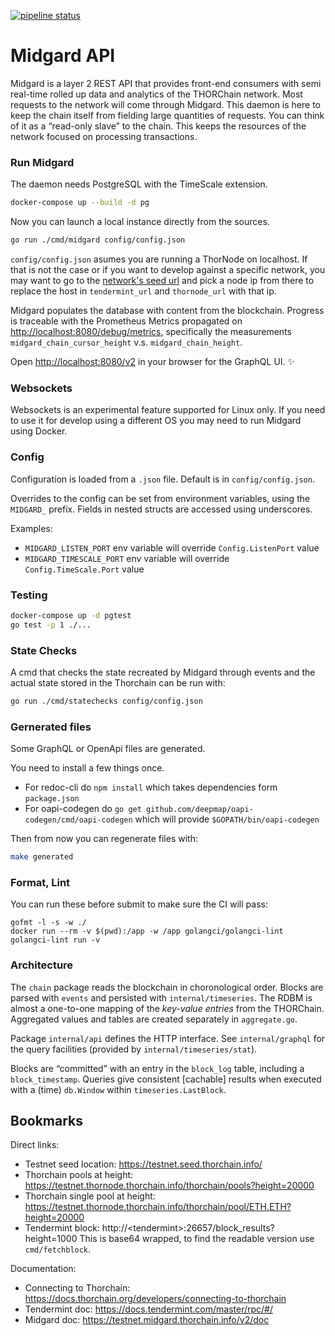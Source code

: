 [![pipeline status](https://gitlab.com/thorchain/midgard/badges/master/pipeline.svg)](https://gitlab.com/thorchain/midgard/commits/master)


# Midgard API 

Midgard is a layer 2 REST API that provides front-end consumers with semi real-time rolled up data and analytics of the THORChain network. Most requests to the network will come through Midgard. This daemon is here to keep the chain itself from fielding large quantities of requests. You can think of it as a “read-only slave” to the chain. This keeps the resources of the network focused on processing transactions.



### Run Midgard

The daemon needs PostgreSQL with the TimeScale extension.

```sh
docker-compose up --build -d pg
```

Now you can launch a local instance directly from the sources.

```sh
go run ./cmd/midgard config/config.json
```

`config/config.json` asumes you are running a ThorNode on localhost. If that is not the case or if you want to develop against a specific network, you may want to go to the [network's seed url](https://docs.thorchain.org/developers/connecting-to-thorchain) and pick a node ip from there to replace the host in `tendermint_url` and `thornode_url` with that ip.

Midgard populates the database with content from the blockchain.
Progress is traceable with the Prometheus Metrics propagated on
<http://localhost:8080/debug/metrics>, specifically the measurements
`midgard_chain_cursor_height` v.s. `midgard_chain_height`.

Open <http://localhost:8080/v2> in your browser for the GraphQL UI. ✨

### Websockets

Websockets is an experimental feature supported for Linux only. If you need to use it for develop using a different OS you may need to run Midgard using Docker.

### Config

Configuration is loaded from a `.json` file. Default is in `config/config.json`.

Overrides to the config can be set from environment variables, using the `MIDGARD_` prefix. Fields in nested structs are accessed using underscores.

Examples:
* `MIDGARD_LISTEN_PORT` env variable will override `Config.ListenPort` value
* `MIDGARD_TIMESCALE_PORT` env variable will override `Config.TimeScale.Port` value

### Testing

```bash
docker-compose up -d pgtest
go test -p 1 ./...
```

### State Checks
A cmd that checks the state recreated by Midgard through events and the actual state stored
in the Thorchain can be run with:

```bash
go run ./cmd/statechecks config/config.json
```

### Gernerated files

Some GraphQL or OpenApi files are generated.

You need to install a few things once.
* For redoc-cli do `npm install` which takes dependencies form `package.json`
* For oapi-codegen do `go get github.com/deepmap/oapi-codegen/cmd/oapi-codegen`
  which will provide `$GOPATH/bin/oapi-codegen`

Then from now you can regenerate files with:

```bash
make generated
```

### Format, Lint

You can run these before submit to make sure the CI will pass:
```
gofmt -l -s -w ./
docker run --rm -v $(pwd):/app -w /app golangci/golangci-lint golangci-lint run -v
```

### Architecture

The `chain` package reads the blockchain in choronological order.
Blocks are parsed with `events` and persisted with `internal/timeseries`.
The RDBM is almost a one-to-one mapping of the *key-value entries* from the THORChain.
Aggregated values and tables are created separately in `aggregate.go`.

Package `internal/api` defines the HTTP interface. See `internal/graphql` for the query
facilities (provided by `internal/timeseries/stat`).

Blocks are “committed” with an entry in the `block_log` table, including a `block_timestamp`.
Queries give consistent [cachable] results when executed with a (time) `db.Window` within
`timeseries.LastBlock`.

## Bookmarks

Direct links:
* Testnet seed location: https://testnet.seed.thorchain.info/
* Thorchain pools at height: https://testnet.thornode.thorchain.info/thorchain/pools?height=20000
* Thorchain single pool at height: https://testnet.thornode.thorchain.info/thorchain/pool/ETH.ETH?height=20000
* Tendermint block: http://&lt;tendermint&gt;:26657/block_results?height=1000
  This is base64 wrapped, to find the readable version use `cmd/fetchblock`.

Documentation:
* Connecting to Thorchain: https://docs.thorchain.org/developers/connecting-to-thorchain
* Tendermint doc: https://docs.tendermint.com/master/rpc/#/
* Midgard doc: https://testnet.midgard.thorchain.info/v2/doc

